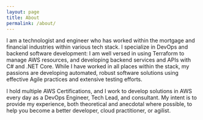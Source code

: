 ```yaml
---
layout: page
title: About
permalink: /about/
---
```


I am a technologist and engineer who has worked within the mortgage and financial industries within various tech stack.
I specialize in DevOps and backend software development: I am well versed in using Terraform to manage AWS resources, and developing backend services and APIs with C# and .NET Core. While I have worked in all places within the stack, my passions are developing automated, robust software solutions using effective Agile practices and extensive testing efforts.

I hold multiple AWS Certifications, and I work to develop solutions in AWS every day as a DevOps Engineer, Tech Lead, and consultant. My intent is to provide my experience, both theoretical and anecdotal where possible, to help you become a better developer, cloud practitioner, or agilist.

<div data-iframe-width="150" data-iframe-height="270" data-share-badge-id="c4632679-d1db-46da-b6cd-dfbc50cd4d34" data-share-badge-host="https://www.credly.com"></div><script type="text/javascript" async src="//cdn.credly.com/assets/utilities/embed.js"></script>

<div data-iframe-width="150" data-iframe-height="270" data-share-badge-id="70623919-2e41-4752-890e-43b6147916d1" data-share-badge-host="https://www.credly.com"></div><script type="text/javascript" async src="//cdn.credly.com/assets/utilities/embed.js"></script>

<div data-iframe-width="150" data-iframe-height="270" data-share-badge-id="ce5f52e0-c801-4726-9db4-95b50de8f5e1" data-share-badge-host="https://www.credly.com"></div><script type="text/javascript" async src="//cdn.credly.com/assets/utilities/embed.js"></script>

<div data-iframe-width="150" data-iframe-height="270" data-share-badge-id="01a7241f-b442-490b-a86f-86ea63a0111d" data-share-badge-host="https://www.credly.com"></div><script type="text/javascript" async src="//cdn.credly.com/assets/utilities/embed.js"></script>

<div data-iframe-width="150" data-iframe-height="270" data-share-badge-id="be23d599-5e2d-4695-a821-99491ae58f53" data-share-badge-host="https://www.credly.com"></div><script type="text/javascript" async src="//cdn.credly.com/assets/utilities/embed.js"></script>

<div data-iframe-width="150" data-iframe-height="270" data-share-badge-id="2e262641-6040-4447-bd98-43f9729387a9" data-share-badge-host="https://www.credly.com"></div><script type="text/javascript" async src="//cdn.credly.com/assets/utilities/embed.js"></script>
